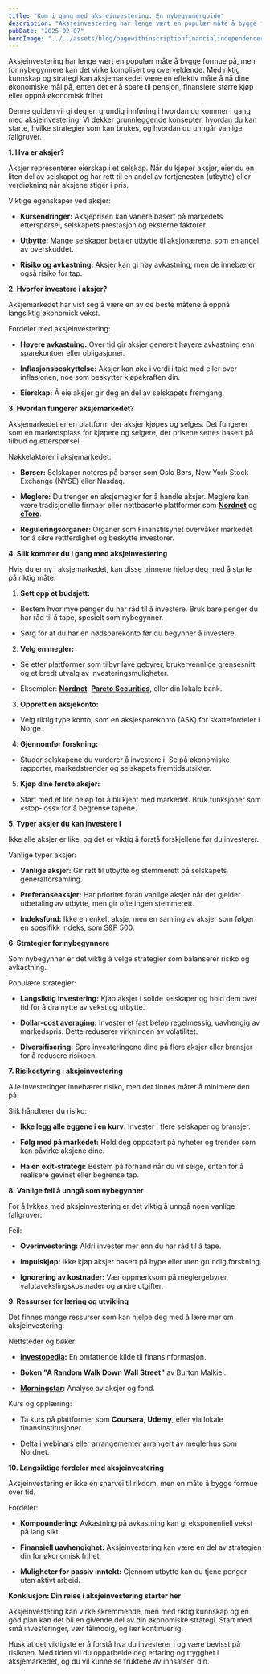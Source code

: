 ```yaml
---
title: "Kom i gang med aksjeinvestering: En nybegynnerguide"
description: "Aksjeinvestering har lenge vært en populær måte å bygge formue på, men for nybegynnere kan det virke komplisert og overveldende. Med riktig kunnskap og strategi kan aksjemarkedet være en effektiv måte å nå dine økonomiske mål på, enten det er å spare til pensjon, finansiere større kjøp eller oppnå økonomisk frihet. Denne guiden vil gi &#8230; Read more"
pubDate: "2025-02-07"
heroImage: "../../assets/blog/pagewithinscriptionfinancialindependenceretireearl.jpg"
---
```


Aksjeinvestering har lenge vært en populær måte å bygge formue på, men for nybegynnere kan det virke komplisert og overveldende. Med riktig kunnskap og strategi kan aksjemarkedet være en effektiv måte å nå dine økonomiske mål på, enten det er å spare til pensjon, finansiere større kjøp eller oppnå økonomisk frihet.

Denne guiden vil gi deg en grundig innføring i hvordan du kommer i gang med aksjeinvestering. Vi dekker grunnleggende konsepter, hvordan du kan starte, hvilke strategier som kan brukes, og hvordan du unngår vanlige fallgruver.

**1. Hva er aksjer?**

Aksjer representerer eierskap i et selskap. Når du kjøper aksjer, eier du en liten del av selskapet og har rett til en andel av fortjenesten (utbytte) eller verdiøkning når aksjene stiger i pris.

Viktige egenskaper ved aksjer:

- **Kursendringer:** Aksjeprisen kan variere basert på markedets etterspørsel, selskapets prestasjon og eksterne faktorer.

- **Utbytte:** Mange selskaper betaler utbytte til aksjonærene, som en andel av overskuddet.

- **Risiko og avkastning:** Aksjer kan gi høy avkastning, men de innebærer også risiko for tap.

**2. Hvorfor investere i aksjer?**

Aksjemarkedet har vist seg å være en av de beste måtene å oppnå langsiktig økonomisk vekst.

Fordeler med aksjeinvestering:

- **Høyere avkastning:** Over tid gir aksjer generelt høyere avkastning enn sparekontoer eller obligasjoner.

- **Inflasjonsbeskyttelse:** Aksjer kan øke i verdi i takt med eller over inflasjonen, noe som beskytter kjøpekraften din.

- **Eierskap:** Å eie aksjer gir deg en del av selskapets fremgang.

**3. Hvordan fungerer aksjemarkedet?**

Aksjemarkedet er en plattform der aksjer kjøpes og selges. Det fungerer som en markedsplass for kjøpere og selgere, der prisene settes basert på tilbud og etterspørsel.

Nøkkelaktører i aksjemarkedet:

- **Børser:** Selskaper noteres på børser som Oslo Børs, New York Stock Exchange (NYSE) eller Nasdaq.

- **Meglere:** Du trenger en aksjemegler for å handle aksjer. Meglere kan være tradisjonelle firmaer eller nettbaserte plattformer som **[Nordnet](https://www.nordnet.no)** og **[eToro](https://www.etoro.com)**.

- **Reguleringsorganer:** Organer som Finanstilsynet overvåker markedet for å sikre rettferdighet og beskytte investorer.

**4. Slik kommer du i gang med aksjeinvestering**

Hvis du er ny i aksjemarkedet, kan disse trinnene hjelpe deg med å starte på riktig måte:

1. **Sett opp et budsjett:**

- Bestem hvor mye penger du har råd til å investere. Bruk bare penger du har råd til å tape, spesielt som nybegynner.

- Sørg for at du har en nødsparekonto før du begynner å investere.

2. **Velg en megler:**

- Se etter plattformer som tilbyr lave gebyrer, brukervennlige grensesnitt og et bredt utvalg av investeringsmuligheter.

- Eksempler: **[Nordnet](https://www.nordnet.no)**, **[Pareto Securities](https://www.paretosec.no)**, eller din lokale bank.

3. **Opprett en aksjekonto:**

- Velg riktig type konto, som en aksjesparekonto (ASK) for skattefordeler i Norge.

4. **Gjennomfør forskning:**

- Studer selskapene du vurderer å investere i. Se på økonomiske rapporter, markedstrender og selskapets fremtidsutsikter.

5. **Kjøp dine første aksjer:**

- Start med et lite beløp for å bli kjent med markedet. Bruk funksjoner som «stop-loss» for å begrense tapene.

**5. Typer aksjer du kan investere i**

Ikke alle aksjer er like, og det er viktig å forstå forskjellene før du investerer.

Vanlige typer aksjer:

- **Vanlige aksjer:** Gir rett til utbytte og stemmerett på selskapets generalforsamling.

- **Preferanseaksjer:** Har prioritet foran vanlige aksjer når det gjelder utbetaling av utbytte, men gir ofte ingen stemmerett.

- **Indeksfond:** Ikke en enkelt aksje, men en samling av aksjer som følger en spesifikk indeks, som S&P 500.

**6. Strategier for nybegynnere**

Som nybegynner er det viktig å velge strategier som balanserer risiko og avkastning.

Populære strategier:

- **Langsiktig investering:** Kjøp aksjer i solide selskaper og hold dem over tid for å dra nytte av vekst og utbytte.

- **Dollar-cost averaging:** Invester et fast beløp regelmessig, uavhengig av markedspris. Dette reduserer virkningen av volatilitet.

- **Diversifisering:** Spre investeringene dine på flere aksjer eller bransjer for å redusere risikoen.

**7. Risikostyring i aksjeinvestering**

Alle investeringer innebærer risiko, men det finnes måter å minimere den på.

Slik håndterer du risiko:

- **Ikke legg alle eggene i én kurv:** Invester i flere selskaper og bransjer.

- **Følg med på markedet:** Hold deg oppdatert på nyheter og trender som kan påvirke aksjene dine.

- **Ha en exit-strategi:** Bestem på forhånd når du vil selge, enten for å realisere gevinst eller begrense tap.

**8. Vanlige feil å unngå som nybegynner**

For å lykkes med aksjeinvestering er det viktig å unngå noen vanlige fallgruver:

Feil:

- **Overinvestering:** Aldri invester mer enn du har råd til å tape.

- **Impulskjøp:** Ikke kjøp aksjer basert på hype eller uten grundig forskning.

- **Ignorering av kostnader:** Vær oppmerksom på meglergebyrer, valutavekslingskostnader og andre utgifter.

**9. Ressurser for læring og utvikling**

Det finnes mange ressurser som kan hjelpe deg med å lære mer om aksjeinvestering:

Nettsteder og bøker:

- **[Investopedia](https://www.investopedia.com):** En omfattende kilde til finansinformasjon.

- **Boken "A Random Walk Down Wall Street"** av Burton Malkiel.

- **[Morningstar](https://www.morningstar.com):** Analyse av aksjer og fond.

Kurs og opplæring:

- Ta kurs på plattformer som **Coursera**, **Udemy**, eller via lokale finansinstitusjoner.

- Delta i webinars eller arrangementer arrangert av meglerhus som Nordnet.

**10. Langsiktige fordeler med aksjeinvestering**

Aksjeinvestering er ikke en snarvei til rikdom, men en måte å bygge formue over tid.

Fordeler:

- **Kompoundering:** Avkastning på avkastning kan gi eksponentiell vekst på lang sikt.

- **Finansiell uavhengighet:** Aksjeinvestering kan være en del av strategien din for økonomisk frihet.

- **Muligheter for passiv inntekt:** Gjennom utbytte kan du tjene penger uten aktivt arbeid.

**Konklusjon: Din reise i aksjeinvestering starter her**

Aksjeinvestering kan virke skremmende, men med riktig kunnskap og en god plan kan det bli en givende del av din økonomiske strategi. Start med små investeringer, vær tålmodig, og lær kontinuerlig.

Husk at det viktigste er å forstå hva du investerer i og være bevisst på risikoen. Med tiden vil du opparbeide deg erfaring og trygghet i aksjemarkedet, og du vil kunne se fruktene av innsatsen din.